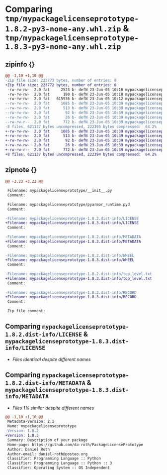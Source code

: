 # Comparing `tmp/mypackagelicenseprototype-1.8.2-py3-none-any.whl.zip` & `tmp/mypackagelicenseprototype-1.8.3-py3-none-any.whl.zip`

## zipinfo {}

```diff
@@ -1,10 +1,10 @@
-Zip file size: 223773 bytes, number of entries: 8
+Zip file size: 223772 bytes, number of entries: 8
 -rw-rw-rw-  2.0 fat     2523 b- defN 23-Jun-05 10:16 mypackagelicenseprototype/PackageContent.py
 -rw-rw-rw-  2.0 fat      190 b- defN 23-Jun-05 10:18 mypackagelicenseprototype/__init__.py
 -rw-rw-rw-  2.0 fat   615936 b- defN 23-Jun-05 10:12 mypackagelicenseprototype/pyarmor_runtime.pyd
--rw-rw-rw-  2.0 fat     1085 b- defN 23-Jun-05 10:39 mypackagelicenseprototype-1.8.2.dist-info/LICENSE
--rw-rw-rw-  2.0 fat      513 b- defN 23-Jun-05 10:39 mypackagelicenseprototype-1.8.2.dist-info/METADATA
--rw-rw-rw-  2.0 fat       92 b- defN 23-Jun-05 10:39 mypackagelicenseprototype-1.8.2.dist-info/WHEEL
--rw-rw-rw-  2.0 fat       26 b- defN 23-Jun-05 10:39 mypackagelicenseprototype-1.8.2.dist-info/top_level.txt
--rw-rw-r--  2.0 fat      772 b- defN 23-Jun-05 10:39 mypackagelicenseprototype-1.8.2.dist-info/RECORD
-8 files, 621137 bytes uncompressed, 222395 bytes compressed:  64.2%
+-rw-rw-rw-  2.0 fat     1085 b- defN 23-Jun-05 10:39 mypackagelicenseprototype-1.8.3.dist-info/LICENSE
+-rw-rw-rw-  2.0 fat      513 b- defN 23-Jun-05 10:39 mypackagelicenseprototype-1.8.3.dist-info/METADATA
+-rw-rw-rw-  2.0 fat       92 b- defN 23-Jun-05 10:39 mypackagelicenseprototype-1.8.3.dist-info/WHEEL
+-rw-rw-rw-  2.0 fat       26 b- defN 23-Jun-05 10:39 mypackagelicenseprototype-1.8.3.dist-info/top_level.txt
+-rw-rw-r--  2.0 fat      772 b- defN 23-Jun-05 10:39 mypackagelicenseprototype-1.8.3.dist-info/RECORD
+8 files, 621137 bytes uncompressed, 222394 bytes compressed:  64.2%
```

## zipnote {}

```diff
@@ -3,23 +3,23 @@
 
 Filename: mypackagelicenseprototype/__init__.py
 Comment: 
 
 Filename: mypackagelicenseprototype/pyarmor_runtime.pyd
 Comment: 
 
-Filename: mypackagelicenseprototype-1.8.2.dist-info/LICENSE
+Filename: mypackagelicenseprototype-1.8.3.dist-info/LICENSE
 Comment: 
 
-Filename: mypackagelicenseprototype-1.8.2.dist-info/METADATA
+Filename: mypackagelicenseprototype-1.8.3.dist-info/METADATA
 Comment: 
 
-Filename: mypackagelicenseprototype-1.8.2.dist-info/WHEEL
+Filename: mypackagelicenseprototype-1.8.3.dist-info/WHEEL
 Comment: 
 
-Filename: mypackagelicenseprototype-1.8.2.dist-info/top_level.txt
+Filename: mypackagelicenseprototype-1.8.3.dist-info/top_level.txt
 Comment: 
 
-Filename: mypackagelicenseprototype-1.8.2.dist-info/RECORD
+Filename: mypackagelicenseprototype-1.8.3.dist-info/RECORD
 Comment: 
 
 Zip file comment:
```

## Comparing `mypackagelicenseprototype-1.8.2.dist-info/LICENSE` & `mypackagelicenseprototype-1.8.3.dist-info/LICENSE`

 * *Files identical despite different names*

## Comparing `mypackagelicenseprototype-1.8.2.dist-info/METADATA` & `mypackagelicenseprototype-1.8.3.dist-info/METADATA`

 * *Files 1% similar despite different names*

```diff
@@ -1,10 +1,10 @@
 Metadata-Version: 2.1
 Name: mypackagelicenseprototype
-Version: 1.8.2
+Version: 1.8.3
 Summary: Description of your package
 Home-page: https://github.com/da-roth/PackageLicensePrototype
 Author: Daniel Roth
 Author-email: daniel-roth@posteo.org
 Classifier: Programming Language :: Python
 Classifier: Programming Language :: Python :: 3
 Classifier: Operating System :: OS Independent
```


